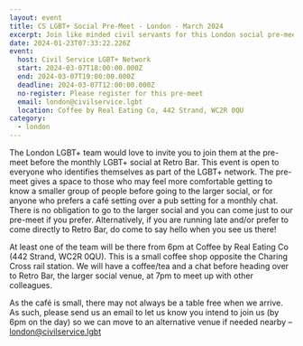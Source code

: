 ```yaml
---
layout: event
title: CS LGBT+ Social Pre-Meet - London - March 2024
excerpt: Join like minded civil servants for this London social pre-meet.
date: 2024-01-23T07:33:22.226Z
event:
  host: Civil Service LGBT+ Network
  start: 2024-03-07T18:00:00.000Z
  end: 2024-03-07T19:00:00.000Z
  deadline: 2024-03-07T12:00:00.000Z
  no-register: Please register for this pre-meet
  email: london@civilservice.lgbt
  location: Coffee by Real Eating Co, 442 Strand, WC2R 0QU
category:
  - london
---
```

The London LGBT+ team would love to invite you to join them at the pre-meet before the monthly LGBT+ social at Retro Bar. This event is open to everyone who identifies themselves as part of the LGBT+ network. The pre-meet gives a space to those who may feel more comfortable getting to know a smaller group of people before going to the larger social, or for anyone who prefers a café setting over a pub setting for a monthly chat. There is no obligation to go to the larger social and you can come just to our pre-meet if you prefer. Alternatively, if you are running late and/or prefer to come directly to Retro Bar, do come to say hello when you see us there!

At least one of the team will be there from 6pm at Coffee by Real Eating Co (442 Strand, WC2R 0QU). This is a small coffee shop opposite the Charing Cross rail station. We will have a coffee/tea and a chat before heading over to Retro Bar, the larger social venue, at 7pm to meet up with other colleagues. 

As the café is small, there may not always be a table free when we arrive. As such, please send us an email to let us know you intend to join us (by 6pm on the day) so we can move to an alternative venue if needed nearby – [london@civilservice.lgbt](mailto:london@civilservice.lgbt)